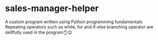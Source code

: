 # sales-manager-helper
A custom program written using Python programming fundamentals Repeating operators such as while, for and if-else branching operator are skillfully used in the program👌😉
